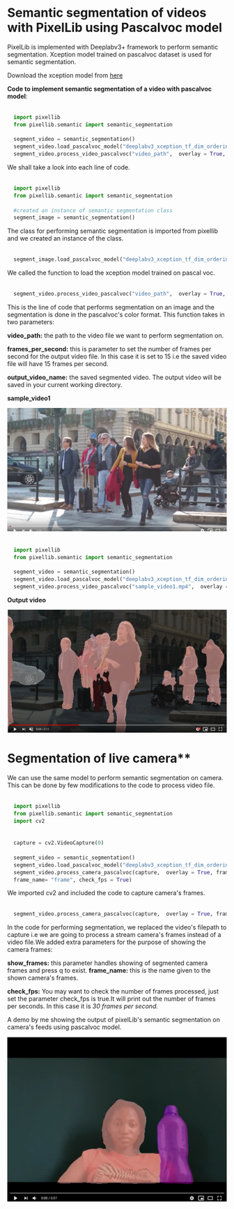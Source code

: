 # Semantic segmentation of videos with PixelLib using Pascalvoc model

PixelLib is implemented with Deeplabv3+ framework to perform semantic segmentation. Xception model trained on pascalvoc dataset is used for semantic segmentation.

Download the xception model from [here](https://github.com/ayoolaolafenwa/PixelLib/releases/download/1.1/deeplabv3_xception_tf_dim_ordering_tf_kernels.h5)

**Code to implement semantic segmentation of a video with pascalvoc model**:

```python

  import pixellib
  from pixellib.semantic import semantic_segmentation

  segment_video = semantic_segmentation()
  segment_video.load_pascalvoc_model("deeplabv3_xception_tf_dim_ordering_tf_kernels.h5")
  segment_video.process_video_pascalvoc("video_path",  overlay = True, frames_per_second= 15, output_video_name="path_to_output_video")
```
We shall take a look into each line of code.


```python

  import pixellib
  from pixellib.semantic import semantic_segmentation

  #created an instance of semantic segmentation class
  segment_image = semantic_segmentation()
```
The class for performing semantic segmentation is imported from pixellib and we created an instance of the class.

```python

  segment_image.load_pascalvoc_model("deeplabv3_xception_tf_dim_ordering_tf_kernels.h5") 
```
We called the function to load the xception model trained on pascal voc. 

```python

  segment_video.process_video_pascalvoc("video_path",  overlay = True, frames_per_second= 15, output_video_name="path_to_output_video")
```
This is the line of code that performs segmentation on an image and the segmentation is done in the pascalvoc's color format. This function takes in two parameters:

**video_path:** the path to the video file we want to perform segmentation on.

**frames_per_second:** this is parameter to set the number of frames per second for the output video file. In this case it is set to 15 i.e the saved video file will have 15 frames per second.

**output_video_name:** the saved segmented video. The output video will be saved in your current working directory.

**sample_video1**  

[![alt_vid2](Images/save_vid3.jpg)](https://www.youtube.com/watch?v=8fkthbwqmB0)


```python

  import pixellib
  from pixellib.semantic import semantic_segmentation

  segment_video = semantic_segmentation()
  segment_video.load_pascalvoc_model("deeplabv3_xception_tf_dim_ordering_tf_kernels.h5")
  segment_video.process_video_pascalvoc("sample_video1.mp4",  overlay = True, frames_per_second= 15, output_video_name="output_video.mp4")
```  

**Output video**

[![alt_vid2](Images/vide_pascal.png)](https://www.youtube.com/watch?v=l9WMqT2znJE)


# Segmentation of live camera**


We can use the same model to perform semantic segmentation on camera. This can be done by few modifications to the code to process video file.

``` python

  import pixellib
  from pixellib.semantic import semantic_segmentation
  import cv2


  capture = cv2.VideoCapture(0)

  segment_video = semantic_segmentation()
  segment_video.load_pascalvoc_model("deeplabv3_xception_tf_dim_ordering_tf_kernels.h5")
  segment_video.process_camera_pascalvoc(capture,  overlay = True, frames_per_second= 10, output_video_name="output_video.mp4", show_frames= True,
  frame_name= "frame", check_fps = True)
```

We imported cv2 and included the code to capture camera's frames.

```python

  segment_video.process_camera_pascalvoc(capture,  overlay = True, frames_per_second= 15, output_video_name="output_video.mp4", show_frames= True,frame_name= "video_display", check_fps = True)  
```

In the code for performing segmentation, we replaced the video's filepath to capture i.e we are going to process a stream camera's frames instead of a video file.We added extra parameters for the purpose of showing the camera frames:

**show_frames:** this parameter handles showing of segmented camera frames and press q to exist.
**frame_name:** this is the name given to the shown camera's frames.

**check_fps:** You may want to check the number of frames processed, just set the parameter check_fps is true.It will print out the number of frames per seconds. In this case it is *30 frames per second*.



A demo by me showing the output of pixelLib's semantic segmentation on camera's feeds using pascalvoc model.

[![alt_vid3](Images/cam_pascal.png)](https://www.youtube.com/watch?v=8oSRYf9Ow2E)